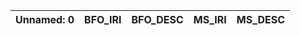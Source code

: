 | Unnamed: 0   | BFO_IRI   | BFO_DESC   | MS_IRI   | MS_DESC   |
|--------------|-----------|------------|----------|-----------|